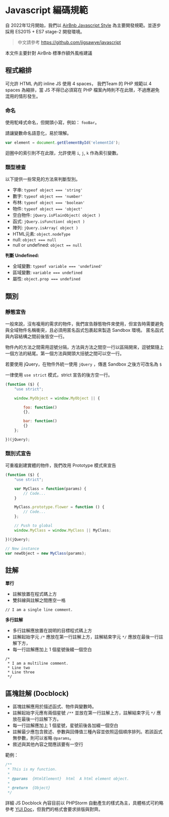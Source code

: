 # Javascript 編碼規範

自 2022年12月開始，我們以 [AirBnb Javascript Style](https://github.com/airbnb/javascript) 為主要開發規範。並逐步採用 ES2015 + ES7 stage-2 開發環境。

> 中文請參考 https://github.com/jigsawye/javascript

本文件主要針對 AirBnb 標準作額外風格建議

## 程式縮排

可允許 HTML 內的 inline JS 使用 4 spaces， 我們Team 的 PHP 規範以 4 spaces 為縮排，當 JS 不得已必須寫在 PHP 檔案內時則不在此限，不過應避免混用的情形發生。

### 命名

使用駝峰式命名，但開頭小寫，例如： `fooBar`。

請讓變數命名語意化，易於理解。

``` javascript
var element = document.getElementById('elementId');
```

迴圈中的索引則不在此限，允許使用 `i`, `j`, `k` 作為索引變數。

### 類型檢查

以下提供一些常見的方法來判斷型別。

- 字串: `typeof object === 'string'`
- 數字: `typeof object === 'number'`
- 布林: `typeof object === 'boolean'`
- 物件: `typeof object === 'object'`
- 空白物件: `jQuery.isPlainObject( object )`
- 函式: `jQuery.isFunction( object )`
- 陣列: `jQuery.isArray( object )`
- HTML元素: `object.nodeType`
- null: `object === null`
- null or undefined: `object == null`

**判斷 Undefined:**

- 全域變數: `typeof variable === 'undefined'`
- 區域變數: `variable === undefined`
- 屬性: `object.prop === undefined`

## 類別

### 靜態宣告

一般來說，沒有複用的需求的物件，我們宣告靜態物件來使用，但宣告時需要避免與全域物件名稱衝突，且必須用匿名函式包裹起來製造 Sandbox 環境。
匿名函式與內容結構之間前後皆空一行。

物件內的方法之間需用逗號分隔，方法與方法之間空一行以區隔開來，逗號緊隨上一個方法的結尾。第一個方法與開頭大括號之間可以空一行。

若要使用 jQuery，在物件外統一使用 `jQuery` ，傳進 Sandbox 之後方可改名為 `$`

一律使用 `use strict` 模式，strict 宣告的後方空一行。

``` javascript
(function ($) {
    "use strict";

    window.MyObject = window.MyObject || {

        foo: function()
        {},

        bar: function()
        {}
    };

})(jQuery);
```

### 類別式宣告

可重複創建實體的物件，我們改用 Prototype 模式來宣告

``` javascript
(function ($) {
    "use strict";

    var MyClass = function(params) {
        // Code...
    }

    MyClass.prototype.flower = function () {
        // Code...
    };

    // Push to global
    window.MyClass = window.MyClass || MyClass;

})(jQuery);

// New instance
var newObject = new MyClass(params);
```

## 註解

**單行**

- 註解放置在程式碼上方
- 雙斜線與註解之間應空一格

```
// I am a single line comment.
```

**多行註解**

- 多行註解應放置在說明的目標程式碼上方
- 註解起始字元 `/*` 應放在第一行註解上方，註解結束字元 `*/` 應放在最後一行註解下方，
- 每一行註解應加上 1 個星號後綴一個空白

```
/*
 * I am a multiline comment.
 * Line two
 * Line three
 */
```

## 區塊註解 (Docblock)

- 區塊註解應用於描述函式、物件與變數時。
- 註解起始字元應有兩個星號 `/**` 並放在第一行註解上方，註解結束字元 `*/` 應放在最後一行註解下方。
- 每一行註解應加上 1 個星號，星號前後各加綴一個空白
- 註解最少應包含敘述、參數與回傳值三種內容並依照這個順序排列。若該函式無參數，則可以省略 `@params`。
- 敘述與其他內容之間應該要有一空行

範例：

``` javascript
/**
 * This is my function.
 *
 * @params  {HtmlElement}  html  A html element object.
 *
 * @return  {Object}
 */
```

詳細 JS Docblock 內容目前以 PHPStorm 自動產生的樣式為主，具體格式可約略參考 [YUI Doc](http://yui.github.io/yuidoc/syntax/index.html)，但我們的格式會要求排版與對齊。
